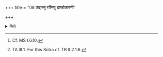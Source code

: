 +++
title = "08 उद्यत्सु रश्मिषु दशहोत्रारणी"

+++

<details><summary>थिते</summary>

8. (At the time) when the rays (of sun) are coming up,[^1] he places the two churning sticks with the Daśahotr̥(-formula).[^2]  

[^1]: Cf. MS I.6.10.  

[^2]: TA III.1. For this Sūtra cf. TB II.2.1.6.
</details>
